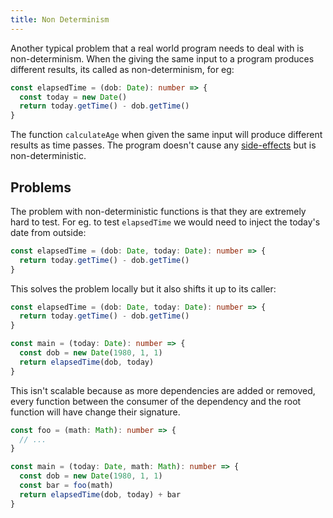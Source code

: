 ```yaml
---
title: Non Determinism
---
```


Another typical problem that a real world program needs to deal with is non-determinism. When the giving the same input to a program produces different results, its called as non-determinism, for eg:

```ts
const elapsedTime = (dob: Date): number => {
  const today = new Date()
  return today.getTime() - dob.getTime()
}
```

The function `calculateAge` when given the same input will produce different results as time passes. The program doesn't cause any [side-effects] but is non-deterministic.

[side-effects]: side-effects

## Problems

The problem with non-deterministic functions is that they are extremely hard to test. For eg. to test `elapsedTime` we would need to inject the today's date from outside:

```ts
const elapsedTime = (dob: Date, today: Date): number => {
  return today.getTime() - dob.getTime()
}
```

This solves the problem locally but it also shifts it up to its caller:

```ts
const elapsedTime = (dob: Date, today: Date): number => {
  return today.getTime() - dob.getTime()
}

const main = (today: Date): number => {
  const dob = new Date(1980, 1, 1)
  return elapsedTime(dob, today)
}
```

This isn't scalable because as more dependencies are added or removed, every function between the consumer of the dependency and the root function will have change their signature.

```ts
const foo = (math: Math): number => {
  // ...
}

const main = (today: Date, math: Math): number => {
  const dob = new Date(1980, 1, 1)
  const bar = foo(math)
  return elapsedTime(dob, today) + bar
}
```

<!--
## Solving using QIO

Using QIO, we can solve this problem in a more manageable way.

### Define Environment Dependencies

First we create wrapper types on top of each dependency. It's a simple interface that will provide access to those environments.

```ts
interface DateEnv = {
  Date: Date
}

interface MathEnv = {
  Math: Math
}
```

### Access the environment

We change the implementation for `elapsedTime` to use the `DateEnv`:

```ts
const elapsedTime = (dob: Date): QIO<number, never, DateEnv> => {
  return QIO.access((_: DateEnv) => _.Date().getTime() - dob)
}

const foo = (): QIO<number, never, MathEnv> => {
  // ...
}
```

The return type of both the functions now contain information about the specific environment they need.

### Composing the environment

```ts
const main = (): QIO<number, never, DateEnv & MathEnv> => {
  const dob = new Date(1980, 1, 1)

  return elapsedTime(dob).zipWith(foo(), (a, b) => a + b)
}
```

Combining `elapsedTime` with `foo` using the `zipWith` operator ensure that the final environment that is needed is of the type of `DateEnv & MathEnv`.

Adding more external environment dependencies doesn't require you to change the signature of function arguments.

QIO will automatically compose these environments for you so that you can provide it the final env at the time of evaluation.

```ts
main() // QIO<number, never, DateEnv & MathEnv>
main().provide({Math, Date}) // QIO<number>
``` -->
